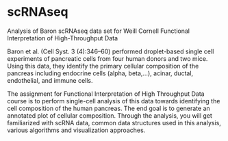 # scRNAseq
Analysis of Baron scRNAseq data set for Weill Cornell Functional Interpretation of High-Throughput Data

Baron et al. (Cell Syst. 3 (4):346–60) performed droplet-based single cell experiments of pancreatic cells from four human donors and two mice. Using this data, they identify the primary cellular composition of the pancreas including endocrine cells (alpha, beta,…), acinar, ductal, endothelial, and immune cells.

The assignment for Functional Interpretation of High Throughput Data course is to perform single-cell analysis of this data towards identifying the cell composition of the human pancreas. The end goal is to generate an annotated plot of cellular composition. Through the analysis, you will get familiarized with scRNA data, common data structures used in this analysis, various algorithms and visualization approaches.

